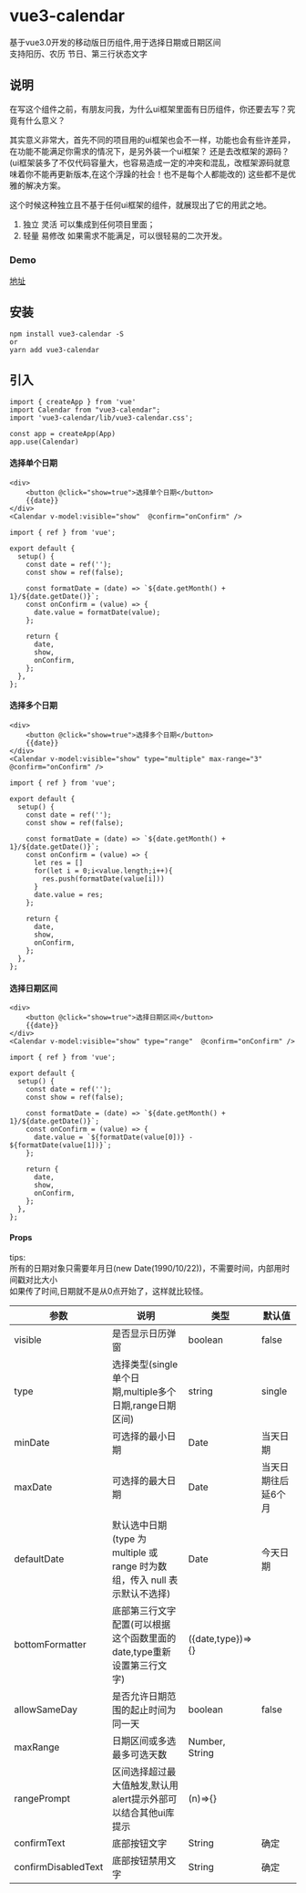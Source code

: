 # vue3-calendar
基于vue3.0开发的移动版日历组件,用于选择日期或日期区间  
支持阳历、农历 节日、第三行状态文字

## 说明
在写这个组件之前，有朋友问我，为什么ui框架里面有日历组件，你还要去写？究竟有什么意义？

其实意义非常大，首先不同的项目用的ui框架也会不一样，功能也会有些许差异，在功能不能满足你需求的情况下，是另外装一个ui框架？
还是去改框架的源码？(ui框架装多了不仅代码容量大，也容易造成一定的冲突和混乱，改框架源码就意味着你不能再更新版本,在这个浮躁的社会！也不是每个人都能改的) 这些都不是优雅的解决方案。

这个时候这种独立且不基于任何ui框架的组件，就展现出了它的用武之地。
1. 独立 灵活 可以集成到任何项目里面；
2. 轻量 易修改 如果需求不能满足，可以很轻易的二次开发。

### Demo
[地址](https://dreamicalwestswim.github.io/vue3-calendar/demo)

## 安装
```
npm install vue3-calendar -S
or
yarn add vue3-calendar
```

## 引入
```
import { createApp } from 'vue'
import Calendar from "vue3-calendar";
import 'vue3-calendar/lib/vue3-calendar.css';

const app = createApp(App)
app.use(Calendar)

```

#### 选择单个日期
```
<div>
    <button @click="show=true">选择单个日期</button>
    {{date}}
</div>
<Calendar v-model:visible="show"  @confirm="onConfirm" />
```
```
import { ref } from 'vue';

export default {
  setup() {
    const date = ref('');
    const show = ref(false);

    const formatDate = (date) => `${date.getMonth() + 1}/${date.getDate()}`;
    const onConfirm = (value) => {
      date.value = formatDate(value);
    };

    return {
      date,
      show,
      onConfirm,
    };
  },
};
```

#### 选择多个日期
```
<div>
    <button @click="show=true">选择多个日期</button>
    {{date}}
</div>
<Calendar v-model:visible="show" type="multiple" max-range="3" @confirm="onConfirm" />
```
```
import { ref } from 'vue';

export default {
  setup() {
    const date = ref('');
    const show = ref(false);

    const formatDate = (date) => `${date.getMonth() + 1}/${date.getDate()}`;
    const onConfirm = (value) => {
      let res = []
      for(let i = 0;i<value.length;i++){
        res.push(formatDate(value[i]))
      }
      date.value = res;
    };

    return {
      date,
      show,
      onConfirm,
    };
  },
};
```

#### 选择日期区间
```
<div>
    <button @click="show=true">选择日期区间</button>
    {{date}}
</div>
<Calendar v-model:visible="show" type="range"  @confirm="onConfirm" />
```
```
import { ref } from 'vue';

export default {
  setup() {
    const date = ref('');
    const show = ref(false);

    const formatDate = (date) => `${date.getMonth() + 1}/${date.getDate()}`;
    const onConfirm = (value) => {
      date.value = `${formatDate(value[0])} - ${formatDate(value[1])}`;
    };

    return {
      date,
      show,
      onConfirm,
    };
  },
};
```

#### Props
 tips:   
 所有的日期对象只需要年月日(new Date(1990/10/22))，不需要时间，内部用时间戳对比大小  
 如果传了时间,日期就不是从0点开始了，这样就比较怪。

  参数  | 说明 | 类型 | 默认值
 ---- | ----- | ------ | ------  
 visible  | 是否显示日历弹窗 | boolean | false 
 type  | 选择类型(single单个日期,multiple多个日期,range日期区间) | string | single   
 minDate  | 可选择的最小日期 | Date | 当天日期   
 maxDate  | 可选择的最大日期 | Date | 当天日期往后延6个月   
 defaultDate  | 默认选中日期(type 为 multiple 或 range 时为数组，传入 null 表示默认不选择) | Date | 今天日期
 bottomFormatter  | 底部第三行文字配置(可以根据这个函数里面的date,type重新设置第三行文字) | ({date,type})=>{} | 
 allowSameDay  | 是否允许日期范围的起止时间为同一天 | boolean | false
 maxRange  | 日期区间或多选最多可选天数 | Number, String |
 rangePrompt  | 区间选择超过最大值触发,默认用alert提示外部可以结合其他ui库提示 | (n)=>{} |
 confirmText  | 底部按钮文字 | String | 确定
 confirmDisabledText  | 底部按钮禁用文字 | String | 确定

